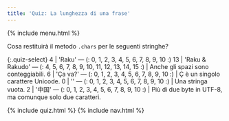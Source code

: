 ```yaml
---
title: 'Quiz: La lunghezza di una frase'
---
```


{% include menu.html %}

Cosa restituirà il metodo `.chars` per le seguenti stringhe?

{:.quiz-select}
4 | &apos;Raku&apos; — (: 0, 1, 2, 3, 4, 5, 6, 7, 8, 9, 10 :)
13 | &apos;Raku & Rakudo&apos; — (: 4, 5, 6, 7, 8, 9, 10, 11, 12, 13, 14, 15 :) | Anche gli spazi sono conteggiabili.
6 | &apos;Ça va?&apos; — (: 0, 1, 2, 3, 4, 5, 6, 7, 8, 9, 10 :) | Ç è un singolo carattere Unicode.
0 | &apos;&apos; — (: 0, 1, 2, 3, 4, 5, 6, 7, 8, 9, 10 :) | Una stringa vuota.
2 | &apos;中国&apos; — (: 0, 1, 2, 3, 4, 5, 6, 7, 8, 9, 10 :) | Più di due byte in UTF-8, ma comunque solo due caratteri.

{% include quiz.html %}
{% include nav.html %}